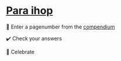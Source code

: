 # [Para ihop](03haax.github.com/paraihop)

:page_with_curl: Enter a pagenumber from the [compendium](https://fileadmin.cs.lth.se/pgk/compendium.pdf)

:heavy_check_mark: Check your answers

:confetti_ball: Celebrate
